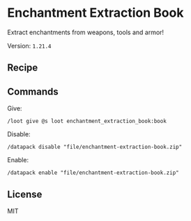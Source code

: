 # Enchantment Extraction Book

Extract enchantments from weapons, tools and armor!

Version: `1.21.4`

## Recipe

## Commands

Give:

```mcfunction
/loot give @s loot enchantment_extraction_book:book
```

Disable:

```mcfunction
/datapack disable "file/enchantment-extraction-book.zip"
```

Enable:

```mcfunction
/datapack enable "file/enchantment-extraction-book.zip"
```

## License

MIT
